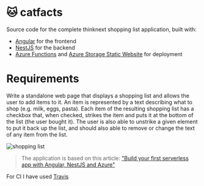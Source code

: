 # 🐱 catfacts

Source code for the complete thinknext shopping list application, built with:

- [Angular](https://angular.io) for the frontend
- [NestJS](https://nestjs.com) for the backend
- [Azure Functions](https://azure.microsoft.com/services/functions/?WT.mc_id=catfacts-github-yolasors) and [Azure Storage Static Website](https://docs.microsoft.com/azure/storage/blobs/storage-blob-static-website?WT.mc_id=catfacts-github-yolasors) for deployment

# Requirements

Write a standalone web page that displays a shopping list and allows the user to add items to it. An item is represented by a text describing what to shop (e.g. milk, eggs, pasta). Each item of the resulting shopping list has a checkbox that, when checked, strikes the item and puts it at the bottom of the list (the user bought it). The user is also able to unstrike a given element to put it back up the list, and should also able to remove or change the text of any item from the list.

![shopping list](https://user-images.githubusercontent.com/3044034/76162635-ce49d300-613f-11ea-8f7b-32719f8067da.png)


> The application is based on this article:
["Build your first serverless app with Angular, NestJS and Azure"](https://dev.to/azure/build-your-first-serverless-app-with-angular-nestjs-and-azure-108h)

For CI I have used [Travis](https://travis-ci.org/djimenezc/next-think-shop/builds) 
